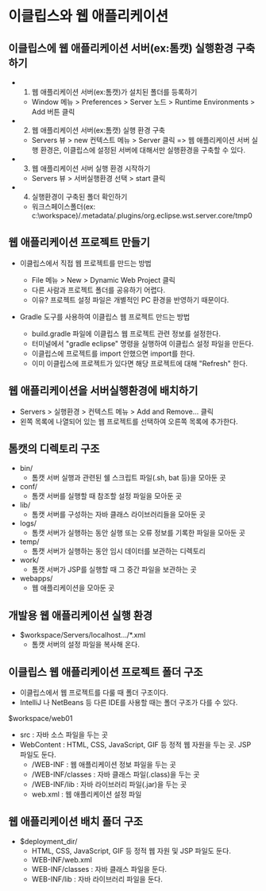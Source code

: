 # 이클립스와 웹 애플리케이션

## 이클립스에 웹 애플리케이션 서버(ex:톰캣) 실행환경 구축하기

- 1. 웹 애플리케이션 서버(ex:톰캣)가 설치된 폴더를 등록하기
  - Window 메뉴 > Preferences > Server 노드 > Runtime Environments > Add 버튼 클릭

- 2. 웹 애플리케이션 서버(ex:톰캣) 실행 환경 구축
  - Servers 뷰 > new 컨텍스트 메뉴 > Server 클릭 
  => 웹 애플리케이션 서버 실행 환경은, 이클립스에 설정된 서버에 대해서만
   실행환경을 구축할 수 있다.
   
- 3. 웹 애플리케이션 서버 실행 환경 시작하기
  - Servers 뷰 > 서버실행환경 선택 > start 클릭 

- 4. 실행환경이 구축된 폴더 확인하기
  - 워크스페이스폴더(ex: c:\workspace)/.metadata/.plugins/org.eclipse.wst.server.core/tmp0

## 웹 애플리케이션 프로젝트 만들기
- 이클립스에서 직접 웹 프로젝트를 만드는 방법
  - File 메뉴 > New > Dynamic Web Project 클릭
  - 다른 사람과 프로젝트 폴더를 공유하기 어렵다.
  - 이유? 프로젝트 설정 파일은 개별적인 PC 환경을 반영하기 때문이다.
  
- Gradle 도구를 사용하여 이클립스 웹 프로젝트 만드는 방법
  - build.gradle 파일에 이클립스 웹 프로젝트 관련 정보를 설정한다.
  - 터미널에서 "gradle eclipse" 명령을 실행하여 이클립스 설정 파일을 만든다.
  - 이클립스에 프로젝트를 import 안했으면 import를 한다.
  - 이미 이클립스에 프로젝트가 있다면 해당 프로젝트에 대해 "Refresh" 한다.

## 웹 애플리케이션을 서버실행환경에 배치하기 
- Servers > 실행환경 > 컨텍스트 메뉴 > Add and Remove... 클릭
- 왼쪽 목록에 나열되어 있는 웹 프로젝트를 선택하여 오른쪽 목록에 추가한다. 

## 톰캣의 디렉토리 구조
- bin/ 
  - 톰캣 서버 실행과 관련된 쉘 스크립트 파일(.sh, bat 등)을 모아둔 곳
- conf/
  - 톰캣 서버를 실행할 때 참조할 설정 파일을 모아둔 곳
- lib/
  - 톰캣 서버를 구성하는 자바 클래스 라이브러리들을 모아둔 곳
- logs/
  - 톰캣 서버가 실행하는 동안 실행 또는 오류 정보를 기록한 파일을 모아둔 곳
- temp/
  - 톰캣 서버가 실행하는 동안 임시 데이터를 보관하는 디렉토리
- work/
  - 톰캣 서버가 JSP를 실행할 때 그 중간 파일을 보관하는 곳
- webapps/
  - 웹 애플리케이션을 모아둔 곳

## 개발용 웹 애플리케이션 실행 환경
- $workspace/Servers/localhost.../*.xml
  - 톰캣 서버의 설정 파일을 복사해 온다.
  
## 이클립스 웹 애플리케이션 프로젝트 폴더 구조
- 이클립스에서 웹 프로젝트를 다룰 때 폴더 구조이다.
- IntelliJ 나 NetBeans 등 다른 IDE를 사용할 때는 폴더 구조가 다를 수 있다.
 
$workspace/web01
- src : 자바 소스 파일을 두는 곳
- WebContent : HTML, CSS, JavaScript, GIF 등 정적 웹 자원을 두는 곳. JSP 파일도 둔다.
  - /WEB-INF : 웹 애플리케이션 정보 파일을 두는 곳
  - /WEB-INF/classes : 자바 클래스 파일(.class)을 두는 곳
  - /WEB-INF/lib : 자바 라이브러리 파일(.jar)을 두는 곳
  - web.xml : 웹 애플리케이션 설정 파일
      
## 웹 애플리케이션 배치 폴더 구조
- $deployment_dir/
  - HTML, CSS, JavaScript, GIF 등 정적 웹 자원 및 JSP 파일도 둔다.
  - WEB-INF/web.xml
  - WEB-INF/classes : 자바 클래스 파일을 둔다.
  - WEB-INF/lib : 자바 라이브러리 파일을 둔다.
  






